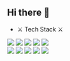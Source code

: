 ## Hi there 👋
- ⚔ Tech Stack ⚔
<div>
  <span><img src="https://img.shields.io/badge/HTML-E34F26.svg?style=for-the-badge&logo=html5&logoColor=FFFFFF" /></span>
<span><img src="https://img.shields.io/badge/CSS-1572B6.svg?style=for-the-badge&logo=css3&logoColor=FFFFFF" /></span>
<span><img src="https://img.shields.io/badge/JavaScript-F7DF1E.svg?style=for-the-badge&logo=javascript&logoColor=FFFFFF" /></span>
<span><img src="https://img.shields.io/badge/TypeScript-007ACC?style=for-the-badge&logo=typescript&logoColor=white"/></span>
<span><img src="	https://img.shields.io/badge/React-20232A?style=for-the-badge&logo=react&logoColor=61DAFB"/></span>

  
</div>
<div>
<span><img src="https://img.shields.io/badge/Node.js-5FA04E.svg?style=for-the-badge&logo=node.js&logoColor=FFFFFF" /></span>
<span><img src="https://img.shields.io/badge/Express-000000.svg?style=for-the-badge&logo=express&logoColor=FFFFFF" /></span>
<span><img src="https://img.shields.io/badge/Pug-A86454.svg?style=for-the-badge&logo=pug&logoColor=FFFFFF" /></span>
<span><img src="https://img.shields.io/badge/Mongoose-880000.svg?style=for-the-badge&logo=mongoose&logoColor=FFFFFF" /></span>
<span><img src="https://img.shields.io/badge/MongoDB-48A248.svg?style=for-the-badge&logo=mongodb&logoColor=FFFFFF" /></span>
</div>







